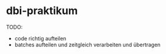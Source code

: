 # dbi-praktikum

TODO: 
- code richtig aufteilen
- batches aufteilen und zeitgleich verarbeiten und übertragen
